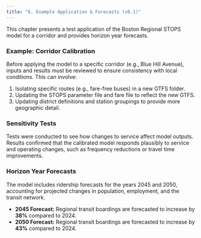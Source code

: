```yaml
---
title: "6. Example Application & Forecasts (v0.1)"
---
```


This chapter presents a test application of the Boston Regional STOPS model for a corridor and provides horizon year forecasts.

### Example: Corridor Calibration
Before applying the model to a specific corridor (e.g., Blue Hill Avenue), inputs and results must be reviewed to ensure consistency with local conditions. This can involve:
1.  Isolating specific routes (e.g., fare-free buses) in a new GTFS folder.
2.  Updating the STOPS parameter file and fare file to reflect the new GTFS.
3.  Updating district definitions and station groupings to provide more geographic detail.

### Sensitivity Tests
Tests were conducted to see how changes to service affect model outputs. Results confirmed that the calibrated model responds plausibly to service and operating changes, such as frequency reductions or travel time improvements.

### Horizon Year Forecasts
The model includes ridership forecasts for the years 2045 and 2050, accounting for projected changes in population, employment, and the transit network.
- **2045 Forecast:** Regional transit boardings are forecasted to increase by **38%** compared to 2024.
- **2050 Forecast:** Regional transit boardings are forecasted to increase by **43%** compared to 2024.